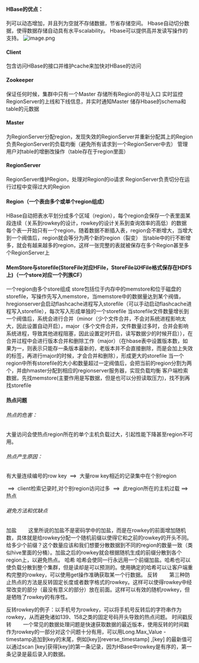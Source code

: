 #### HBase的优点：
列可以动态增加，并且列为空就不存储数据，节省存储空间。
Hbase自动切分数据，使得数据存储自动具有水平scalability。
Hbase可以提供高并发读写操作的支持。
 ![image.png](0)
#### Client
包含访问HBase的接口并维护cache来加快对HBase的访问
#### Zookeeper
保证任何时候，集群中只有一个Master
存储所有Region的寻址入口
实时监控RegionServer的上线和下线信息，并实时通知Master
储存Hbase的schema和table的元数据
#### Master
为RegionServer分配region，发现失效的RegionServer并重新分配其上的Region
负责RegionServer的负载均衡（避免所有请求到一个RegionServer中去）
管理用户对table的增删改操作（table存在于region里面）
#### RegionServer
RegionServer维护Region，处理对Region的io请求
RegionServer负责切分在运行过程中变得过大的Region
#### Region（一个表由多个或单个region组成）
HBase自动把表水平划分成多个区域（region），每个region会保存一个表里面某段连续（关系到rowkey的设计，rowkey的设计关系到查询效率的高低）的数据
每个表一开始只有一个region，随着数据不断插入表，region会不断增大，当增大到一个阀值后，region就会等分为两个新的region（裂变）
当table中的行不断增多，就会有越来越多的region，这样一张完整的表就被保存在多个Region甚至多个RegionServer上
#### MemStore与storefile(StoreFile对应HFile，StoreFile以HFile格式保存在HDFS上)（一个store对应一个列族CF）
一个region由多个store组成
store包括位于内存中的memstore和位于磁盘的storefile，写操作先写入memstore，当memstore中的数据量达到某个阀值，hregionserver会启动flashcache进程写入storefile（可以手动启动flashcache进程写入storefile），每次写入形成单独的一个storefile
当storefile文件数量增长到一个阀值后，系统会进行合并（minor（少个文件合并，不会对系统进程影响太大，因此设置自动开启），major（多个文件合并，文件数量过多时，合并会影响系统进程，导致其他进程阻塞，因此设置定时开启，读写数据少的时候开启）），在合并过程中会进行版本合并和删除工作（major）（在hbase表中设置版本数，如果为一，则表示只能存一条版本最新的，老版本并不会直接删除，而是会加上失效的标签，再进行major的时候，才会合并和删除），形成更大的storefile
当一个region中所有storefile的大小和数量超过一定阀值后，会把当前的region分割为两个，并由hmaster分配到相应的regionserver服务器，实现负载均衡
客户端检索数据，先找memstore(主要作用是写数据，但是也可以分担读取压力)，找不到再找storefile
#### 热点问题
###### 热点的危害：
大量访问会使热点region所在的单个主机负载过大，引起性能下降甚至region不可用。

###### 热点产生原因：
有大量连续编号的row key  ==>  大量row key相近的记录集中在个别region

 ==>  client检索记录时,对个别region访问过多  ==>  此region所在的主机过载  ==>  热点
###### 避免方法和优缺点
加盐
       这里所说的加盐不是密码学中的加盐，而是在rowkey的前面增加随机数，具体就是给rowkey分配一个随机前缀以使得它和之前的rowkey的开头不同。给多少个前缀？这个数量应该和我们想要分散数据到不同的region的数量一致（类似hive里面的分桶）。加盐之后的rowkey就会根据随机生成的前缀分散到各个region上，以避免热点。
哈希
       哈希会使同一行永远用一个前缀加盐。哈希也可以使负载分散到整个集群，但是读却是可以预测的。使用确定的哈希可以让客户端重构完整的rowkey，可以使用get操作准确获取某一个行数据。
反转
       第三种防止热点的方法是反转固定长度或者数字格式的rowkey。这样可以使得rowkey中经常改变的部分（最没有意义的部分）放在前面。这样可以有效的随机rowkey，但是牺牲了rowkey的有序性。

反转rowkey的例子：以手机号为rowkey，可以将手机号反转后的字符串作为rowkey，从而避免诸如139、158之类的固定号码开头导致的热点问题。
时间戳反转
       一个常见的数据处理问题是快速获取数据的最近版本，使用反转的时间戳作为rowkey的一部分对这个问题十分有用，可以用Long.Max_Value - timestamp追加到key的末尾，例如[key][reverse_timestamp] ,[key] 的最新值可以通过scan [key]获得[key]的第一条记录，因为HBase中rowkey是有序的，第一条记录是最后录入的数据。
